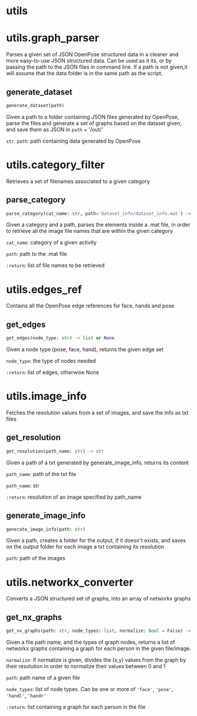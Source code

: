 
# utils


# utils.graph_parser

Parses a given set of JSON OpenPose structured data in a cleaner and
more easy-to-use JSON structured data. Can be used as it its, or by
passing the path to the JSON files in command line. If a path is not
given,it will assume that the data folder is in the same path as the
script.

## generate_dataset
```python
generate_dataset(path)
```
Given a path to a folder containing JSON files generated by
OpenPose, parse the files and generate a set of graphs based on the
dataset given, and save them as JSON in `path` + '/out/'

`str path`: path containing data generated by OpenPose

# utils.category_filter

Retrieves a set of filenames associated to a given category

## parse_category
```python
parse_category(cat_name: str, path='dataset_info/dataset_info.mat') -> list
```

Given a category and a path, parses the elements inside a .mat file,
in order to retrieve all the image file names that are within the
given category

`cat_name`: category of a given activity

`path`: path to the .mat file

`:return`: list of file names to be retrieved


# utils.edges_ref

Contains all the OpenPose edge references for face, hands and pose

## get_edges
```python
get_edges(node_type: str) -> list or None
```

Given a node type (pose, face, hand), returns the given edge set

`node_type`: the type of nodes needed

`:return`: list of edges, otherwise None


# utils.image_info

Fetches the resolution values from a set of images, and save the info as
txt files


## get_resolution
```python
get_resolution(path_name: str) -> str
```

Given a path of a txt generated by generate_image_info, returns its
content

`path_name`: path of the txt file

`path_name`: str

`:return`: resolution of an image specified by path_name


## generate_image_info
```python
generate_image_info(path: str)
```

Given a path, creates a folder for the output, if it doesn't exists,
and saves on the output folder for each image a txt containing its
resolution

`path`: path of the images

# utils.networkx_converter

Converts a JSON structured set of graphs, into an array of networkx
graphs

## get_nx_graphs
```python
get_nx_graphs(path: str, node_types: list, normalize: bool = False) -> list
```

Given a file path name, and the types of graph nodes, returns a list
of networkx graphs containing a graph for each person in the given
file/image.

`normalize`: if normalize is given, divides the (x,y)
values from the graph by their resolution in order to normalize
their values between 0 and 1

`path`: path name of a given file

`node_types`: list of node types. Can be one or more
of `'face'`, `'pose'`, `'handl'`, `'handr'`

`:return`: list containing a graph for each person in the file


